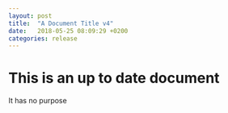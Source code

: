 ```yaml
---
layout: post
title:  "A Document Title v4"
date:   2018-05-25 08:09:29 +0200
categories: release
---
```


# This is an up to date document

It has no purpose
